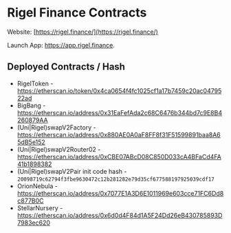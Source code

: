 # Rigel Finance Contracts

Website: [https://rigel.finance/](https://rigel.finance/)

Launch App: https://app.rigel.finance. 

## Deployed Contracts / Hash

- RigelToken - https://etherscan.io/token/0x4ca0654f4fc1025cf1a17b7459c20ac0479522ad
- BigBang - https://etherscan.io/address/0x31EaFefAda2c68C6476b344bd7c9E8B4260879AA
- (Uni|Rigel)swapV2Factory - https://etherscan.io/address/0x880AE0A0aF8FF8f31F51599891baa8A65dB5e152
- (Uni|Rigel)swapV2Router02 - https://etherscan.io/address/0xCBE07ABcD08C850D033cA4BFaCd4FA41b1898382
- (Uni|Rigel)swapV2Pair init code hash - `20098719c62794f3fbe9630472c12b281282e79d35cf677588197925039cdf17`
- OrionNebula - https://etherscan.io/address/0x7077E1A3D6E1011969e603cce71FC6Dd8c877B0C
- StellarNursery - https://etherscan.io/address/0x6d0d4F84d1A5F24Dd26eB430785893D7983ec620

